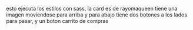 esto ejecuta los estilos con sass, la card es de rayomaqueen tiene una imagen moviendose para arriba y para abajo tiene dos botones a los lados para pasar, y un boton carrito de compras